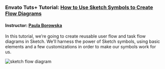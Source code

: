### Envato Tuts+ Tutorial: [How to Use Sketch Symbols to Create Flow Diagrams](https://webdesign.tutsplus.com/tutorials/how-to-use-sketch-symbols-to-create-flow-diagrams--cms-30440)
#### Instructor: [Paula Borowska](https://tutsplus.com/authors/paula-borowska)

In this tutorial, we’re going to create reusable user flow and task flow diagrams in Sketch. We’ll harness the power of Sketch symbols, using basic elements and a few customizations in order to make our symbols work for us.

![sketch flow diagram](https://raw.githubusercontent.com/tutsplus/how-to-use-sketch-symbols-to-create-flow-diagrams/master/demo.png)
